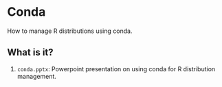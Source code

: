 # Conda
How to manage R distributions using conda.

## What is it?
1. `conda.pptx`: Powerpoint presentation on using conda for R distribution management.